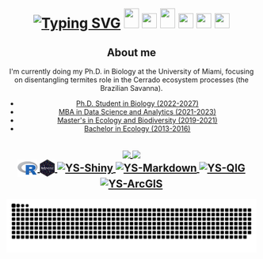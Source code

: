 
<header>
    <h1 align="center"><a href="https://git.io/typing-svg"><img src="https://readme-typing-svg.demolab.com?font=outfit&weight=200&size=40&duration=4000&pause=1&color=2DFF6A9A&center=true&vCenter=true&multiline=true&repeat=true&width=1000&height=120&lines=Hi+everyone%2C+my+name+is+Yuri+Souza+;and+I'm+an+Ecologist!" alt="Typing SVG" /></a>
    <a href="mailto: desouza.s.yuri@gmail.com"><img src="https://upload.wikimedia.org/wikipedia/commons/7/7e/Gmail_icon_%282020%29.svg" width="30" height="40" target="_blank" /></a>
    <a href="https://twitter.com/Yuri_S_Souza"><img src="https://cdn-icons-png.flaticon.com/512/733/733579.png" width="30" height="30" /></a>
    <a href="https://scholar.google.com/citations?user=s1YL0toAAAAJ"><img src="https://iconape.com/wp-content/files/da/64524/svg/google-scholar.svg" width="30" height="40" /></a>
    <a href="https://orcid.org/0000-0002-2133-0469"><img src="https://orcid.org/assets/vectors/orcid.logo.icon.svg" width="30" height="30" /></a>
    <a href="https://www.researchgate.net/profile/Yuri-Souza-6"><img src="https://upload.wikimedia.org/wikipedia/commons/thumb/5/5e/ResearchGate_icon_SVG.svg/1200px-ResearchGate_icon_SVG.svg.png" width="30" height="30" /></a>
    <a href="http://lattes.cnpq.br/4348157585292261"><img src="https://www.ufpb.br/ppgs/contents/imagens/logo-lattes.png/@@images/image.png" width="30" height="30" /></a>
    </h1>

## About me
I'm currently doing my Ph.D. in Biology at the University of Miami, focusing on disentangling termites role in the Cerrado ecosystem processes (the Brazilian Savanna).

- [Ph.D. Student in Biology (2022-2027)](https://news.miami.edu/grad/stories/2022/10/congratulations-to-our-2022-2023-fellows.html)
- [MBA in Data Science and Analytics (2021-2023)](https://mbauspesalq.com/en/courses/mba-in-data-science-and-analytics)
- [Master's in Ecology and Biodiversity (2019-2021)](https://repositorio.unesp.br/handle/11449/204150)
- [Bachelor in Ecology (2013-2016)](https://repositorio.unesp.br/handle/11449/155815)
  
<div>
    <h2 align="center"
    style="display: inline_block">
    <a href="https://github.com/souzayuri">
    <img align="center" height="180em" src="https://github-readme-stats.vercel.app/api?username=souzayuri&show_icon=true&rank_icon=github&theme=tokyonight"/>
    <img align="center" height="180em" src="https://github-readme-stats.vercel.app/api/top-langs/?username=souzayuri&layout=compact&langs_count=16&theme=tokyonight"/>
    <div>
    <img align="center" alt="YS-R" height="35" width="40" src="https://raw.githubusercontent.com/devicons/devicon/master/icons/r/r-original.svg">
    <img align="center" alt="YS-Tidyverse" height="35" width="30" src="https://raw.githubusercontent.com/rstudio/hex-stickers/master/SVG/tidyverse.svg">
    <img align="center" alt="YS-Shiny" height="35" width="30" src="https://rstudio.github.io/shiny/reference/figures/logo.png">
    <img align="center" alt="YS-Markdown" height="35" width="30" src="https://ulyngs.github.io/rmarkdown-workshop/slides/figures/rmarkdown.png">
    <img align="center" alt="YS-QIG" height="30" width="40" src="https://qgis.org/en/_downloads/19636e41148dfd0157ff0db3f7297069/qgis-icon64.svg">
    <img align="center" alt="YS-ArcGIS" height="35" width="85" src="https://www.cleanpng.com/png-arcgis-geographic-information-system-esri-canada-g-6995733/">
    </h2>
</div>

![](https://github.com/souzayuri/Snake-in-Contribution-Grid/blob/output/github-contribution-grid-snake-dark.svg)
